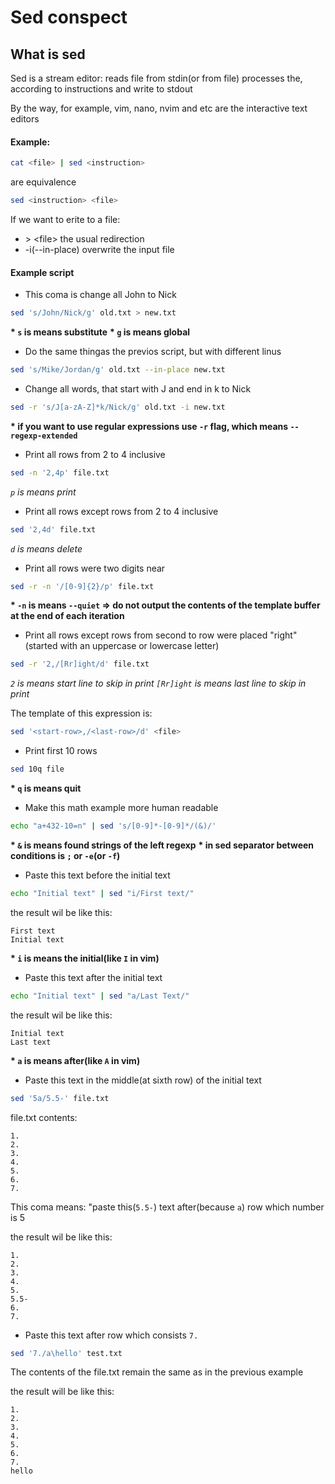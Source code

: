 # Sed conspect

## What is sed
Sed is a stream editor: reads file from stdin(or from file) processes the, according to instructions and write to stdout

By the way, for example, vim, nano, nvim and etc are the interactive text editors

#### Example:
``` bash
cat <file> | sed <instruction>
```
are equivalence
``` bash
sed <instruction> <file>
```

If we want to erite to a file:
- \> \<file\> the usual redirection
- -i(--in-place) overwrite the input file

#### Example script

* This coma is change all John to Nick
``` bash
sed 's/John/Nick/g' old.txt > new.txt
```
__\* `s` is means substitute__
__\* `g` is means global__

* Do the same thingas the previos script, but with different linus
``` bash
sed 's/Mike/Jordan/g' old.txt --in-place new.txt
```

* Change all words, that start with J and end in k to Nick
```bash
sed -r 's/J[a-zA-Z]*k/Nick/g' old.txt -i new.txt
```
__\* if you want to use regular expressions use `-r` flag, which means `--regexp-extended`__

* Print all rows from 2 to 4 inclusive
```bash
sed -n '2,4p' file.txt
```
_`p` is means print_

* Print all rows except rows from 2 to 4 inclusive
``` bash
sed '2,4d' file.txt
```
_`d` is means delete_

* Print all rows were two digits near
``` bash
sed -r -n '/[0-9]{2}/p' file.txt
```
__\* `-n` is means `--quiet` => do not output the contents of the template buffer at the end of each iteration__

* Print all rows except rows from second to row were placed "right"(started with an uppercase or lowercase letter)
``` bash
sed -r '2,/[Rr]ight/d' file.txt
```
_`2` is means start line to skip in print_
_`[Rr]ight` is means last line to skip in print_

The template of this expression is:
```bash
sed '<start-row>,/<last-row>/d' <file>
```

* Print first 10 rows
``` bash
sed 10q file
```
__\* `q` is means quit__

* Make this math example more human readable
``` bash
echo "a+432-10=n" | sed 's/[0-9]*-[0-9]*/(&)/'
```
__\* `&` is means found strings of the left regexp__
__\* in sed separator between conditions is `;` or `-e`(or `-f`)__

* Paste this text before the initial text
``` bash
echo "Initial text" | sed "i/First text/"
```
the result wil be like this:
```
First text
Initial text
```
__\* `i` is means the initial(like `I` in vim)__

* Paste this text after the initial text
``` bash
echo "Initial text" | sed "a/Last Text/"
```
the result wil be like this:
```
Initial text
Last text
```
__\* `a` is means after(like `A` in vim)__

* Paste this text in the middle(at sixth row) of the initial text
``` bash
sed '5a/5.5-' file.txt
```
file.txt contents:
```
1.
2.
3.
4.
5.
6.
7.
```

This coma means: "paste this(`5.5-`) text after(because `a`) row which number is 5

the result wil be like this:
```
1.
2.
3.
4.
5.
5.5-
6.
7.
```

* Paste this text after row which consists `7.`
``` bash
sed '7./a\hello' test.txt
```
The contents of the file.txt remain the same as in the previous example

the result will be like this:
```
1.
2.
3.
4.
5.
6.
7.
hello
```
